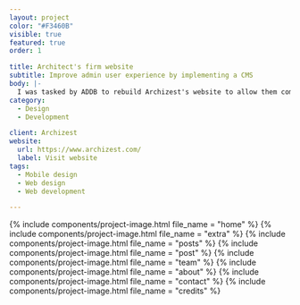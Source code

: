```yaml
---
layout: project
color: "#F3460B"
visible: true
featured: true
order: 1

title: Architect's firm website
subtitle: Improve admin user experience by implementing a CMS
body: |-
  I was tasked by ADDB to rebuild Archizest's website to allow them complete control over their content. We went for the platform Squarespace for its ease of use, however this brought some technical challenges around customisation and special features like a random quote generator or an introduction slideshow. I was able using bespoke Javascript to overcome those challenges and deliver an elegant website that does not feel like it is built on a website builder.
category:
  - Design
  - Development

client: Archizest
website:
  url: https://www.archizest.com/
  label: Visit website
tags:
  - Mobile design
  - Web design
  - Web development

---
```


<div class="section">
  <div class="section__container">
    {% include components/project-image.html
      file_name = "home"
    %}
    {% include components/project-image.html
      file_name = "extra"
    %}
    {% include components/project-image.html
      file_name = "posts"
    %}
    {% include components/project-image.html
      file_name = "post"
    %}
    {% include components/project-image.html
      file_name = "team"
    %}
    {% include components/project-image.html
      file_name = "about"
    %}
    {% include components/project-image.html
      file_name = "contact"
    %}
    {% include components/project-image.html
      file_name = "credits"
    %}
  </div>
</div>
